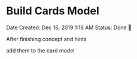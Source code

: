 # Build Cards Model

Date Created: Dec 16, 2019 1:16 AM
Status: Done 🙌

After finishing concept and hints

add them to the card model